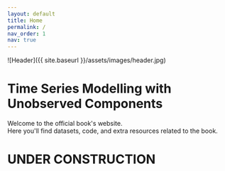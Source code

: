 ```yaml
---
layout: default
title: Home
permalink: /
nav_order: 1
nav: true
---
```


![Header]({{ site.baseurl }}/assets/images/header.jpg)

# Time Series Modelling with Unobserved Components

Welcome to the official book's website.  
Here you'll find datasets, code, and extra resources related to the book.

# UNDER CONSTRUCTION
